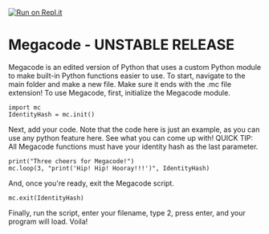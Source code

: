 [![Run on Repl.it](https://repl.it/badge/github/HENRYMARTIN5/Megacode)](https://repl.it/github/HENRYMARTIN5/Megacode)
# Megacode - UNSTABLE RELEASE
Megacode is an edited version of Python that uses a custom Python module to make built-in Python functions easier to use.
To start, navigate to the main folder and make a new file. Make sure it ends with the .mc file extension!
To use Megacode, first, initialize the Megacode module.
```
import mc
IdentityHash = mc.init()
```
Next, add your code. Note that the code here is just an example, as you can use any python feature here. See what you can come up with!
QUICK TIP: All Megacode functions must have your identity hash as the last parameter.
```
print("Three cheers for Megacode!")
mc.loop(3, "print('Hip! Hip! Hooray!!!')", IdentityHash)
```
And, once you're ready, exit the Megacode script.
```
mc.exit(IdentityHash)
```
Finally, run the script, enter your filename, type 2, press enter, and your program will load. Voila!

